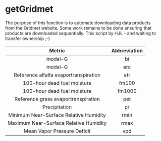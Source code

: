 # getGridmet

The purpose of this function is to automate downloading data products from the Gridmet website. Some work remains to be done ensuring that products are downloaded sequentially.  This script by HJL - and waiting to transfer ownership ;-)





|                 Metric                  |      Abbreviation    |
| :-------------------------------------: |  :-----------------: |
| model-G                                 |          bi          |
| model-G                                 |          erc         |
| Reference alfalfa evaportranspiration   |          etr         |
| 100-hour dead fuel moisture             |         fm100        |
| 100-hour dead fuel moisture             |         fm1000       |
| Reference grass evaportranspiration     |          pet         |
| Precipitation                           |          pr          |
| Minimum Near-Surface Relative Humidity  |         rmin         |
| Maximum Near-Surface Relative Humidity  |         rmax         |
| Mean Vapor Pressure Deficit             |          vpd         |
